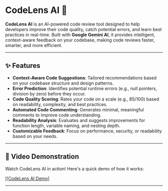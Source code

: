 # CodeLens AI 🚀

**CodeLens AI** is an AI-powered code review tool designed to help developers improve their code quality, catch potential errors, and learn best practices in real-time. Built with **Google Gemini AI**, it provides intelligent, context-aware feedback on your codebase, making code reviews faster, smarter, and more efficient.

---

## ✨ Features

- **Context-Aware Code Suggestions**: Tailored recommendations based on your codebase structure and design patterns.
- **Error Prediction**: Identifies potential runtime errors (e.g., null pointers, division by zero) before they occur.
- **Code Quality Scoring**: Rates your code on a scale (e.g., 85/100) based on readability, complexity, and best practices.
- **Automated Code Commenting**: Generates minimal, meaningful comments to improve code understanding.
- **Readability Analysis**: Evaluates and suggests improvements for function length, variable naming, and nesting depth.
- **Customizable Feedback**: Focus on performance, security, or readability based on your needs.

---

## 🎥 Video Demonstration

Watch CodeLens AI in action! Here's a quick demo of how it works:

[![CodeLens AI Demo]](https://youtu.be/phCMDzqAbTM)



---

